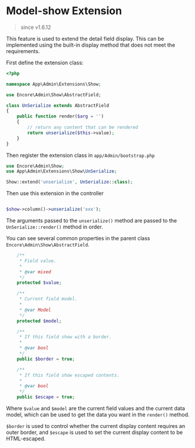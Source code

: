 # Model-show Extension

> since v1.6.12

This feature is used to extend the detail field display. This can be implemented using the built-in display method that does not meet the requirements.

First define the extension class:

```php
<?php

namespace App\Admin\Extensions\Show;

use Encore\Admin\Show\AbstractField;

class UnSerialize extends AbstractField
{
    public function render($arg = '')
    {
        // return any content that can be rendered
        return unserialize($this->value);
    }
}
```

Then register the extension class in `app/Admin/bootstrap.php`
```php
use Encore\Admin\Show;
use App\Admin\Extensions\Show\UnSerialize;

Show::extend('unserialize', UnSerialize::class);
```

Then use this extension in the controller

```php

$show->column()->unserialize('xxx');

```

The arguments passed to the `unserialize()` method are passed to the `UnSerialize::render()` method in order.


You can see several common properties in the parent class `Encore\Admin\Show\AbstractField`.

```php
    /**
     * Field value.
     *
     * @var mixed
     */
    protected $value;

    /**
     * Current field model.
     *
     * @var Model
     */
    protected $model;

    /**
     * If this field show with a border.
     *
     * @var bool
     */
    public $border = true;

    /**
     * If this field show escaped contents.
     *
     * @var bool
     */
    public $escape = true;
```
Where `$value` and `$model` are the current field values ​​and the current data model, which can be used to get the data you want in the `render()` method.

`$border` is used to control whether the current display content requires an outer border, and `$escape` is used to set the current display content to be HTML-escaped.
